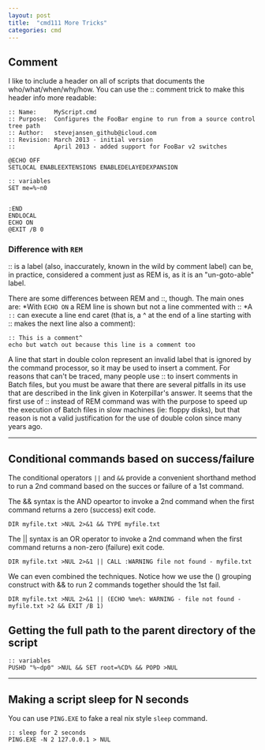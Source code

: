 ```yaml
---
layout: post
title:  "cmd111 More Tricks"
categories: cmd
---
```

## Comment
I like to include a header on all of scripts that documents the who/what/when/why/how. You can use the :: comment trick to make this header info more readable:
```
:: Name:     MyScript.cmd
:: Purpose:  Configures the FooBar engine to run from a source control tree path
:: Author:   stevejansen_github@icloud.com
:: Revision: March 2013 - initial version
::           April 2013 - added support for FooBar v2 switches

@ECHO OFF
SETLOCAL ENABLEEXTENSIONS ENABLEDELAYEDEXPANSION

:: variables
SET me=%~n0


:END
ENDLOCAL
ECHO ON
@EXIT /B 0
```

### Difference with `REM`
:: is a label (also, inaccurately, known in the wild by comment label) can be, in practice, considered a comment just as REM is, as it is an "un-goto-able" label.

There are some differences between REM and ::, though. The main ones are:
*With `ECHO ON` a REM line is shown but not a line commented with ::
*A `::` can execute a line end caret (that is, a ^ at the end of a line starting with :: makes the next line also a comment):
```
:: This is a comment^
echo but watch out because this line is a comment too
```

A line that start in double colon represent an invalid label that is ignored by the command processor, so it may be used to insert a comment. For reasons that can't be traced, many people use :: to insert comments in Batch files, but you must be aware that there are several pitfalls in its use that are described in the link given in Koterpillar's answer. It seems that the first use of :: instead of REM command was with the purpose to speed up the execution of Batch files in slow machines (ie: floppy disks), but that reason is not a valid justification for the use of double colon since many years ago.
<hr>

## Conditional commands based on success/failure

The conditional operators `||` and `&&` provide a convenient shorthand method to run a 2nd command based on the succes or failure of a 1st command.

The && syntax is the AND opeartor to invoke a 2nd command when the first command returns a zero (success) exit code.

`DIR myfile.txt >NUL 2>&1 && TYPE myfile.txt`

The || syntax is an OR operator to invoke a 2nd command when the first command returns a non-zero (failure) exit code.

`DIR myfile.txt >NUL 2>&1 || CALL :WARNING file not found - myfile.txt`

We can even combined the techniques. Notice how we use the () grouping construct with && to run 2 commands together should the 1st fail.

`DIR myfile.txt >NUL 2>&1 || (ECHO %me%: WARNING - file not found - myfile.txt >2 && EXIT /B 1)`

## Getting the full path to the parent directory of the script
```
:: variables
PUSHD "%~dp0" >NUL && SET root=%CD% && POPD >NUL
```
<hr>

## Making a script sleep for N seconds
You can use `PING.EXE` to fake a real nix style `sleep` command.
```
:: sleep for 2 seconds
PING.EXE -N 2 127.0.0.1 > NUL
```
